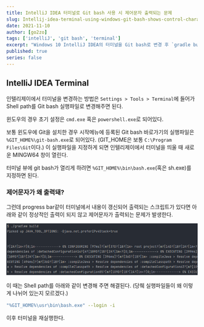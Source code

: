 ```yaml
---
title: IntelliJ IDEA 터미널로 Git bash 사용 시 제어문자 출력되는 문제
slug: Intellij-idea-terminal-using-windows-git-bash-shows-control-characters
date: 2021-11-10
author: [go2zo]
tags: ['intelliJ', 'git bash', 'terminal']
excerpt: "Windows 10 IntelliJ IDEA의 터미널을 Git bash로 변경 후 `gradle build`을 실행하면 제어문자가 화면에 출력되는 문제가 있어 해결방법을 찾아보았다."
published: true
series: false
---
```


## IntelliJ IDEA Terminal

인텔리제이에서 터미널을 변경하는 방법은 `Settings > Tools > Terminal`에 들어가 Shell path를 Git bash 실행파일로 변경해주면 된다.

윈도우의 경우 초기 설정은 `cmd.exe` 혹은 `powershell.exe`로 되어있다.

보통 윈도우에 Git을 설치한 경우 시작메뉴에 등록된 Git bash 바로가기의 실행파일은 `%GIT_HOME%\git-bash.exe`로 되어있다. (GIT_HOME은 보통 `C:\Program Files\Git`이다.) 이 실행파일을 지정하게 되면 인텔리제이에서 터미널을 띄울 때 새로운 MINGW64 창이 열린다.

터미널 뷰에 git bash가 열리게 하려면 `%GIT_HOME%\bin\bash.exe`(혹은 sh.exe)를 지정하면 된다.

### 제어문자가 왜 출력돼?

그런데 progress bar같이 터미널에서 내용이 갱신되어 출력되는 스크립트가 있다면 아래와 같이 정상적인 출력이 되지 않고 제어문자가 출력되는 문제가 발생한다.

![image-20211110144141491](./images/image-20211110144141491.png)

이 때는 Shell path를 아래와 같이 변경해 주면 해결된다. (당췌 실행파일들이 왜 이렇게 나뉘어 있는지 모르겠다.)

```bash
"%GIT_HOME%\usr\bin\bash.exe" --login -i
```

이후 터미널을 재실행한다.

